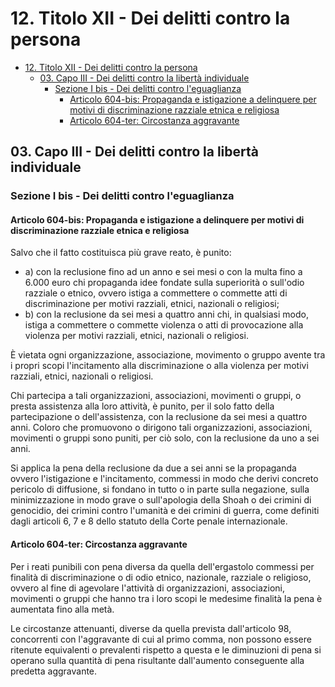 # 12. Titolo XII - Dei delitti contro la persona

- [12. Titolo XII - Dei delitti contro la persona](#12-titolo-xii---dei-delitti-contro-la-persona)
  - [03. Capo III - Dei delitti contro la libertà individuale](#03-capo-iii---dei-delitti-contro-la-libertà-individuale)
    - [Sezione I bis - Dei delitti contro l'eguaglianza](#sezione-i-bis---dei-delitti-contro-leguaglianza)
      - [Articolo 604-bis: Propaganda e istigazione a delinquere per motivi di discriminazione razziale etnica e religiosa](#articolo-604-bis-propaganda-e-istigazione-a-delinquere-per-motivi-di-discriminazione-razziale-etnica-e-religiosa)
      - [Articolo 604-ter: Circostanza aggravante](#articolo-604-ter-circostanza-aggravante)

## 03. Capo III - Dei delitti contro la libertà individuale

### Sezione I bis - Dei delitti contro l'eguaglianza

#### Articolo 604-bis: Propaganda e istigazione a delinquere per motivi di discriminazione razziale etnica e religiosa

Salvo che il fatto costituisca più grave reato, è punito:

- a) con la reclusione fino ad un anno e sei mesi o con la multa fino a 6.000 euro chi propaganda idee fondate sulla superiorità o sull'odio razziale o etnico, ovvero istiga a commettere o commette atti di discriminazione per motivi razziali, etnici, nazionali o religiosi;
- b) con la reclusione da sei mesi a quattro anni chi, in qualsiasi modo, istiga a commettere o commette violenza o atti di provocazione alla violenza per motivi razziali, etnici, nazionali o religiosi.

È vietata ogni organizzazione, associazione, movimento o gruppo avente tra i propri scopi l'incitamento alla discriminazione o alla violenza per motivi razziali, etnici, nazionali o religiosi.

Chi partecipa a tali organizzazioni, associazioni, movimenti o gruppi, o presta assistenza alla loro attività, è punito, per il solo fatto della partecipazione o dell'assistenza, con la reclusione da sei mesi a quattro anni. Coloro che promuovono o dirigono tali organizzazioni, associazioni, movimenti o gruppi sono puniti, per ciò solo, con la reclusione da uno a sei anni.

Si applica la pena della reclusione da due a sei anni se la propaganda ovvero l'istigazione e l'incitamento, commessi in modo che derivi concreto pericolo di diffusione, si fondano in tutto o in parte sulla negazione, sulla minimizzazione in modo grave o sull'apologia della Shoah o dei crimini di genocidio, dei crimini contro l'umanità e dei crimini di guerra, come definiti dagli articoli 6, 7 e 8 dello statuto della Corte penale internazionale.

#### Articolo 604-ter: Circostanza aggravante

Per i reati punibili con pena diversa da quella dell'ergastolo commessi per finalità di discriminazione o di odio etnico, nazionale, razziale o religioso, ovvero al fine di agevolare l'attività di organizzazioni, associazioni, movimenti o gruppi che hanno tra i loro scopi le medesime finalità la pena è aumentata fino alla metà.

Le circostanze attenuanti, diverse da quella prevista dall'articolo 98, concorrenti con l'aggravante di cui al primo comma, non possono essere ritenute equivalenti o prevalenti rispetto a questa e le diminuzioni di pena si operano sulla quantità di pena risultante dall'aumento conseguente alla predetta aggravante.
